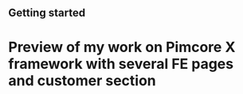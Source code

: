 ## Getting started

# Preview of my work on Pimcore X framework with several FE pages and customer section



